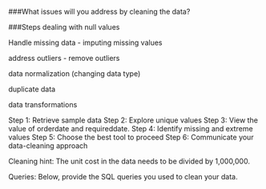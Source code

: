###What issues will you address by cleaning the data?

###Steps
dealing with null values

Handle missing data - imputing missing values

address outliers - remove outliers

data normalization (changing data type)

duplicate data

data transformations




Step 1: Retrieve sample data
Step 2: Explore unique values
Step 3: View the value of orderdate and requireddate.
Step 4: Identify missing and extreme values
Step 5: Choose the best tool to proceed
Step 6: Communicate your data-cleaning approach


Cleaning hint: The unit cost in the data needs to be divided by 1,000,000.

Queries:
Below, provide the SQL queries you used to clean your data.

